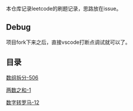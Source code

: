 本仓库记录leetcode的刷题记录，思路放在issue。
## Debug
项目fork下来之后，直接vscode打断点调试就可以了。
## 目录
[数组拆分-506](https://github.com/daodaolee/leetcode/issues/1)

[两数之和-1](https://github.com/daodaolee/leetcode/issues/2)

[数字转罗马-12](https://github.com/daodaolee/leetcode/issues/3)